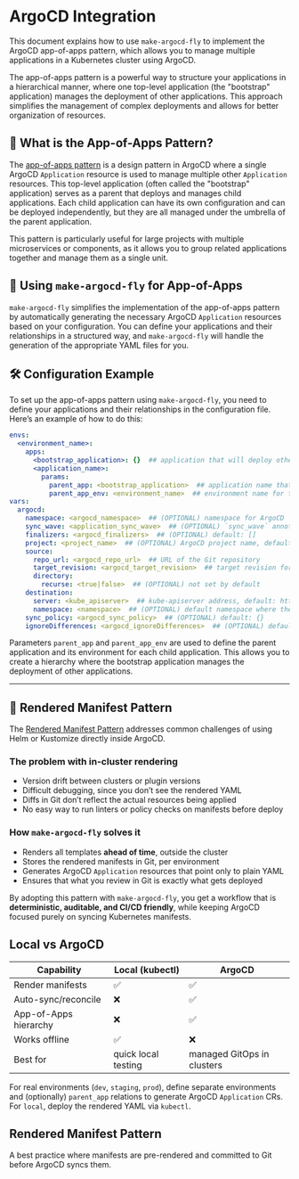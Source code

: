 # ArgoCD Integration

This document explains how to use `make-argocd-fly` to implement the ArgoCD app-of-apps pattern, which allows you to manage multiple applications in a Kubernetes cluster using ArgoCD.

The app-of-apps pattern is a powerful way to structure your applications in a hierarchical manner, where one top-level application (the "bootstrap" application) manages the deployment of other applications. This approach simplifies the management of complex deployments and allows for better organization of resources.

## 🎯 What is the App-of-Apps Pattern?

The [app-of-apps pattern](https://argo-cd.readthedocs.io/en/stable/operator-manual/cluster-bootstrapping/) is a design pattern in ArgoCD where a single ArgoCD `Application` resource is used to manage multiple other `Application` resources. This top-level application (often called the "bootstrap" application) serves as a parent that deploys and manages child applications. Each child application can have its own configuration and can be deployed independently, but they are all managed under the umbrella of the parent application.

This pattern is particularly useful for large projects with multiple microservices or components, as it allows you to group related applications together and manage them as a single unit.

## 🚀 Using `make-argocd-fly` for App-of-Apps

`make-argocd-fly` simplifies the implementation of the app-of-apps pattern by automatically generating the necessary ArgoCD `Application` resources based on your configuration. You can define your applications and their relationships in a structured way, and `make-argocd-fly` will handle the generation of the appropriate YAML files for you.

## 🛠️ Configuration Example

To set up the app-of-apps pattern using `make-argocd-fly`, you need to define your applications and their relationships in the configuration file. Here’s an example of how to do this:

```yaml
envs:
  <environment_name>:
    apps:
      <bootstrap_application>: {}  ## application that will deploy other applications
      <application_name>:
        params:
          parent_app: <bootstrap_application>  ## application name that will deploy this application
          parent_app_env: <environment_name>  ## environment name for the parent application, default: current environment
vars:
  argocd:
    namespace: <argocd_namespace>  ## (OPTIONAL) namespace for ArgoCD `Application` resource, default: argocd
    sync_wave: <application_sync_wave>  ## (OPTIONAL) `sync_wave` annotation for ArgoCD `Application` resource
    finalizers: <argocd_finalizers>  ## (OPTIONAL) default: []
    project: <project_name>  ## (OPTIONAL) ArgoCD project name, default: default
    source:
      repo_url: <argocd_repo_url>  ## URL of the Git repository
      target_revision: <argocd_target_revision>  ## target revision for the Git repository, default: HEAD
      directory:
        recurse: <true|false>  ## (OPTIONAL) not set by default
    destination:
      server: <kube_apiserver>  ## kube-apiserver address, default: https://kubernetes.default.svc
      namespace: <namespace>  ## (OPTIONAL) default namespace where the application resources will be deployed, default: argocd
    sync_policy: <argocd_sync_policy>  ## (OPTIONAL) default: {}
    ignoreDifferences: <argocd_ignoreDifferences>  ## (OPTIONAL) default: []
```

Parameters `parent_app` and `parent_app_env` are used to define the parent application and its environment for each child application. This allows you to create a hierarchy where the bootstrap application manages the deployment of other applications.

---

## 🧩 Rendered Manifest Pattern

The [Rendered Manifest Pattern](https://www.youtube.com/watch?v=TonN-369Qfo) addresses common challenges of using Helm or Kustomize directly inside ArgoCD.

### The problem with in-cluster rendering
- Version drift between clusters or plugin versions
- Difficult debugging, since you don’t see the rendered YAML
- Diffs in Git don’t reflect the actual resources being applied
- No easy way to run linters or policy checks on manifests before deploy

### How `make-argocd-fly` solves it
- Renders all templates **ahead of time**, outside the cluster
- Stores the rendered manifests in Git, per environment
- Generates ArgoCD `Application` resources that point only to plain YAML
- Ensures that what you review in Git is exactly what gets deployed

By adopting this pattern with `make-argocd-fly`, you get a workflow that is **deterministic, auditable, and CI/CD friendly**, while keeping ArgoCD focused purely on syncing Kubernetes manifests.

## Local vs ArgoCD

| Capability | Local (kubectl) | ArgoCD |
|-----------|------------------|--------|
| Render manifests | ✅ | ✅ |
| Auto-sync/reconcile | ❌ | ✅ |
| App-of-Apps hierarchy | ❌ | ✅ |
| Works offline | ✅ | ❌ |
| Best for | quick local testing | managed GitOps in clusters |

For real environments (`dev`, `staging`, `prod`), define separate environments and (optionally) `parent_app` relations to generate ArgoCD `Application` CRs. For `local`, deploy the rendered YAML via `kubectl`.

## Rendered Manifest Pattern
A best practice where manifests are pre-rendered and committed to Git before ArgoCD syncs them.
